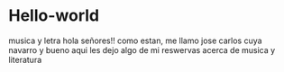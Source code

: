 # Hello-world
musica y letra
hola señores!!
como estan, me llamo jose carlos cuya navarro y 
bueno aqui les dejo algo de mi reswervas acerca de musica y literatura
